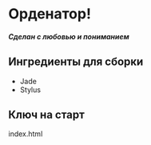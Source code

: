 # Орденатор!
##### Сделан с любовью и пониманием

## Ингредиенты для сборки

 * Jade
 * Stylus

## Ключ на старт

index.html
